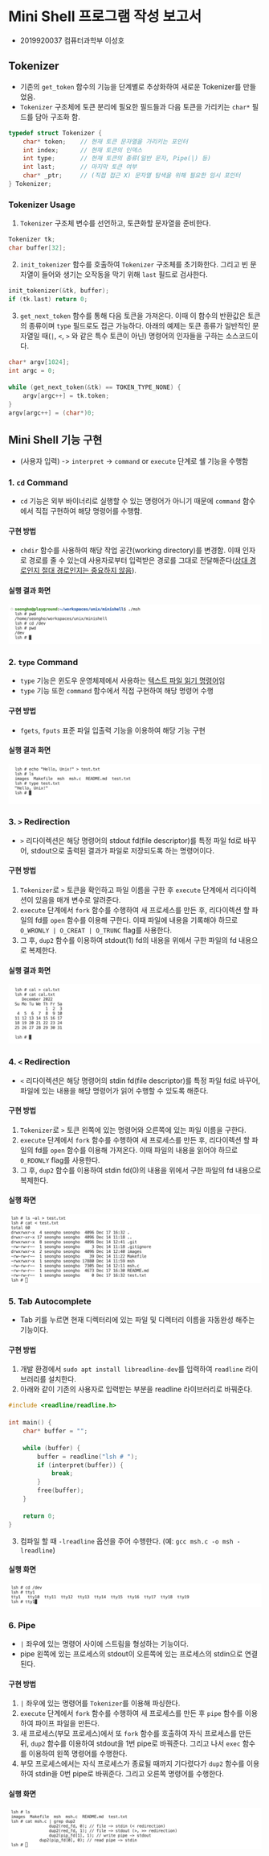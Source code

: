 # Mini Shell 프로그램 작성 보고서
* 2019920037 컴퓨터과학부 이성호

## Tokenizer
* 기존의 `get_token` 함수의 기능을 단계별로 추상화하여 새로운 Tokenizer를 만들었음.
* `Tokenizer` 구조체에 토큰 분리에 필요한 필드들과 다음 토큰을 가리키는 `char*` 필드를 담아 구조화 함.
```c
typedef struct Tokenizer {
    char* token;    // 현재 토큰 문자열을 가리키는 포인터
    int index;      // 현재 토큰의 인덱스
    int type;       // 현재 토큰의 종류(일반 문자, Pipe(|) 등)
    int last;       // 마지막 토큰 여부
    char* _ptr;     // (직접 접근 X) 문자열 탐색을 위해 필요한 임시 포인터
} Tokenizer;
```
### Tokenizer Usage
1. `Tokenizer` 구조체 변수를 선언하고, 토큰화할 문자열을 준비한다.
```c
Tokenizer tk;
char buffer[32];
```
2. `init_tokenizer` 함수를 호출하여 `Tokenizer` 구조체를 초기화한다. 그리고 빈 문자열이 들어와 생기는 오작동을 막기 위해 `last` 필드로 검사한다.
```c
init_tokenizer(&tk, buffer);
if (tk.last) return 0;
```
3. `get_next_token` 함수를 통해 다음 토큰을 가져온다. 이때 이 함수의 반환값은 토큰의 종류이며 `type` 필드로도 접근 가능하다. 아래의 예제는 토큰 종류가 일반적인 문자열일 때(`|`, `<`, `>` 와 같은 특수 토큰이 아닌) 명령어의 인자들을 구하는 소스코드이다.
```c
char* argv[1024];
int argc = 0;

while (get_next_token(&tk) == TOKEN_TYPE_NONE) {
    argv[argc++] = tk.token;
}
argv[argc++] = (char*)0;
```

## Mini Shell 기능 구현
* (사용자 입력) -> `interpret` -> `command` or `execute` 단계로 쉘 기능을 수행함

### 1. `cd` Command
* `cd` 기능은 외부 바이너리로 실행할 수 있는 명령어가 아니기 때문에 `command` 함수에서 직접 구현하여 해당 명령어를 수행함.

#### 구현 방법
* `chdir` 함수를 사용하여 해당 작업 공간(working directory)를 변경함. 이때 인자로 경로를 줄 수 있는데 사용자로부터 입력받은 경로를 그대로 전달해준다([상대 경로인지 절대 경로인지는 중요하지 않음](https://stackoverflow.com/questions/4998530/can-chdir-accept-relative-paths)).

#### 실행 결과 화면
![cd screenshot](./images/cd.png)

### 2. `type` Command
* `type` 기능은 윈도우 운영체제에서 사용하는 [텍스트 파일 읽기 명령어](https://learn.microsoft.com/en-us/windows-server/administration/windows-commands/type)임
* `type` 기능 또한 `command` 함수에서 직접 구현하여 해당 명령어 수행

#### 구현 방법
* `fgets`, `fputs` 표준 파일 입출력 기능을 이용하여 해당 기능 구현

#### 실행 결과 화면
![type screenshot](./images/type.png)

### 3. `>` Redirection
* `>` 리다이렉션은 해당 명령어의 stdout fd(file descriptor)를 특정 파일 fd로 바꾸어, stdout으로 출력된 결과가 파일로 저장되도록 하는 명령어이다.

#### 구현 방법
1. `Tokenizer`로 `>` 토큰을 확인하고 파일 이름을 구한 후 `execute` 단계에서 리다이렉션이 있음을 매개 변수로 알려준다.
2. `execute` 단계에서 `fork` 함수를 수행하여 새 프로세스를 만든 후, 리다이렉션 할 파일의 fd를 `open` 함수를 이용해 구한다. 이때 파일에 내용을 기록해야 하므로 `O_WRONLY | O_CREAT | O_TRUNC` flag를 사용한다.
3. 그 후, `dup2` 함수를 이용하여 stdout(1) fd의 내용을 위에서 구한 파일의 fd 내용으로 복제한다.

#### 실행 결과 화면
![right screenshot](./images/right.png)

### 4. `<` Redirection
* `<` 리다이렉션은 해당 명령어의 stdin fd(file descriptor)를 특정 파일 fd로 바꾸어, 파일에 있는 내용을 해당 명령어가 읽어 수행할 수 있도록 해준다.

#### 구현 방법
1. `Tokenizer`로 `>` 토큰 왼쪽에 있는 명령어와 오른쪽에 있는 파일 이름을 구한다.
2. `execute` 단계에서 `fork` 함수를 수행하여 새 프로세스를 만든 후, 리다이렉션 할 파일의 fd를 `open` 함수를 이용해 가져온다. 이때 파일의 내용을 읽어야 하므로 `O_RDONLY` flag를 사용한다.
3. 그 후, `dup2` 함수를 이용하여 stdin fd(0)의 내용을 위에서 구한 파일의 fd 내용으로 복제한다.

#### 실행 화면
![left screenshot](./images/left.png)

### 5. Tab Autocomplete
* Tab 키를 누르면 현재 디렉터리에 있는 파일 및 디렉터리 이름을 자동완성 해주는 기능이다.

#### 구현 방법
1. 개발 환경에서 `sudo apt install libreadline-dev`를 입력하여 `readline` 라이브러리를 설치한다.
2. 아래와 같이 기존의 사용자로 입력받는 부분을 readline 라이브러리로 바꿔준다. 
```c
#include <readline/readline.h>

int main() {
    char* buffer = "";

    while (buffer) {
        buffer = readline("lsh # ");
        if (interpret(buffer)) {
            break;
        }
        free(buffer);
    }

    return 0;
}
```
3. 컴파일 할 때 `-lreadline` 옵션을 주어 수행한다. (예: `gcc msh.c -o msh -lreadline`)

#### 실행 화면
![autocomplete screenshot](./images/autocomplete.png)

### 6. Pipe
* `|` 좌우에 있는 명령어 사이에 스트림을 형성하는 기능이다.
* pipe 왼쪽에 있는 프로세스의 stdout이 오른쪽에 있는 프로세스의 stdin으로 연결된다.

#### 구현 방법
1. `|` 좌우에 있는 명령어를 `Tokenizer`를 이용해 파싱한다.
2. `execute` 단계에서 `fork` 함수를 수행하여 새 프로세스를 만든 후 `pipe` 함수를 이용하여 파이프 파일을 만든다.
3. 새 프로세스(부모 프로세스)에서 또 `fork` 함수를 호출하여 자식 프로세스를 만든 뒤, `dup2` 함수를 이용하여 stdout을 1번 pipe로 바꿔준다. 그리고 나서 `exec` 함수를 이용하여 왼쪽 명령어를 수행한다.
4. 부모 프로세스에서는 자식 프로세스가 종료될 때까지 기다렸다가 `dup2` 함수를 이용하여 stdin을 0번 pipe로 바꿔준다. 그리고 오른쪽 명령어를 수행한다.

#### 실행 화면
![pipe screenshot](./images/pipe.png)
